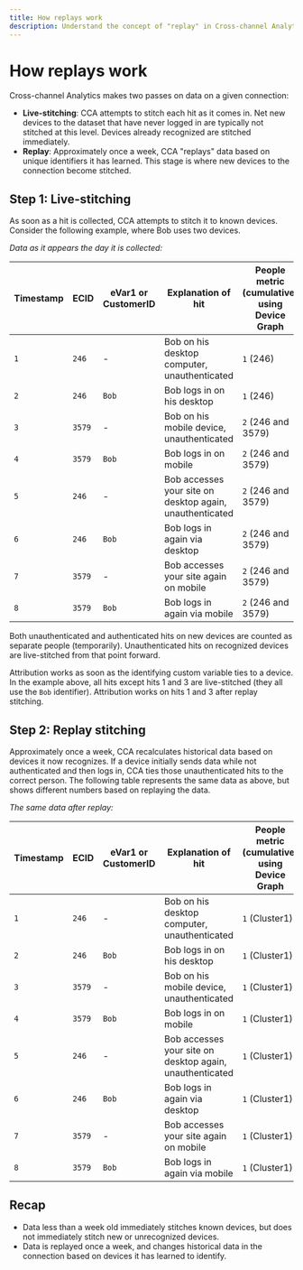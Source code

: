 ```yaml
---
title: How replays work
description: Understand the concept of "replay" in Cross-channel Analytics
---
```


# How replays work

Cross-channel Analytics makes two passes on data on a given connection:

* **Live-stitching**: CCA attempts to stitch each hit as it comes in. Net new devices to the dataset that have never logged in are typically not stitched at this level. Devices already recognized are stitched immediately.
* **Replay**: Approximately once a week, CCA "replays" data based on unique identifiers it has learned. This stage is where new devices to the connection become stitched.

## Step 1: Live-stitching

As soon as a hit is collected, CCA attempts to stitch it to known devices. Consider the following example, where Bob uses two devices.

*Data as it appears the day it is collected:*

| Timestamp | ECID | eVar1 or CustomerID | Explanation of hit | People metric (cumulative) using Device Graph | People metric (cumulative) using Field-based stitching |
| --- | --- | --- | --- | --- | --- |
| `1` | `246` | - | Bob on his desktop computer, unauthenticated | `1` (246) | `1` (246) |
| `2` | `246` | `Bob` | Bob logs in on his desktop | `1` (246) | `2` (246 and Bob) |
| `3` | `3579` | - | Bob on his mobile device, unauthenticated | `2` (246 and 3579) | `3` (246, Bob, and 3579) |
| `4` | `3579` | `Bob` | Bob logs in on mobile | `2` (246 and 3579) | `3` (246, Bob, and 3579) |
| `5` | `246` | - | Bob accesses your site on desktop again, unauthenticated | `2` (246 and 3579) | `3` (246, Bob, and 3579) |
| `6` | `246` | `Bob` | Bob logs in again via desktop | `2` (246 and 3579) | `3` (246, Bob, and 3579) |
| `7` | `3579` | - | Bob accesses your site again on mobile | `2` (246 and 3579) | `3` (246, Bob, and 3579) |
| `8` | `3579` | `Bob` | Bob logs in again via mobile | `2` (246 and 3579) | `3` (246, Bob, and 3579) |

Both unauthenticated and authenticated hits on new devices are counted as separate people (temporarily). Unauthenticated hits on recognized devices are live-stitched from that point forward.

Attribution works as soon as the identifying custom variable ties to a device. In the example above, all hits except hits 1 and 3 are live-stitched (they all use the `Bob` identifier). Attribution works on hits 1 and 3 after replay stitching.

## Step 2: Replay stitching

Approximately once a week, CCA recalculates historical data based on devices it now recognizes. If a device initially sends data while not authenticated and then logs in, CCA ties those unauthenticated hits to the correct person. The following table represents the same data as above, but shows different numbers based on replaying the data.

*The same data after replay:*

| Timestamp | ECID | eVar1 or CustomerID | Explanation of hit | People metric (cumulative) using Device Graph | People metric (cumulative) using Field-based stitching |
| --- | --- | --- | --- | --- | --- |
| `1` | `246` | - | Bob on his desktop computer, unauthenticated | `1` (Cluster1) | `1` (Bob) |
| `2` | `246` | `Bob` | Bob logs in on his desktop | `1` (Cluster1) | `1` (Bob) |
| `3` | `3579` | - | Bob on his mobile device, unauthenticated | `1` (Cluster1) | `1` (Bob) |
| `4` | `3579` | `Bob` | Bob logs in on mobile | `1` (Cluster1) | `1` (Bob) |
| `5` | `246` | - | Bob accesses your site on desktop again, unauthenticated | `1` (Cluster1) | `1` (Bob) |
| `6` | `246` | `Bob` | Bob logs in again via desktop | `1` (Cluster1) | `1` (Bob) |
| `7` | `3579` | - | Bob accesses your site again on mobile | `1` (Cluster1) | `1` (Bob) |
| `8` | `3579` | `Bob` | Bob logs in again via mobile | `1` (Cluster1) | `1` (Bob) |

## Recap

* Data less than a week old immediately stitches known devices, but does not immediately stitch new or unrecognized devices.
* Data is replayed once a week, and changes historical data in the connection based on devices it has learned to identify.
